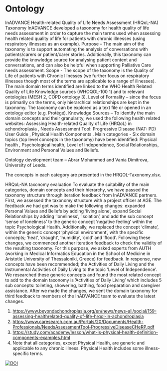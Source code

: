 # Ontology
InADVANCE Health-related Quality of Life Needs Assessment (HRQoL-NA) Taxonomy
InADVANCE developed a taxonomy for health quality of life needs assessment in order to capture the main terms used when assessing health related quality of life for patients with chronic illnesses (using respiratory illnesses as an example). 
Purpose – The main aim of the taxonomy is to support automating the analysis of conversations with patients/carers or patient/carer stories. Additionally, this taxonomy can provide the knowledge source for analysing patient content and conversations, and can also be helpful when supporting Palliative Care needs assessment.
Scope - The scope of the taxonomy is the Quality of Life of patients with Chronic Illnesses (we further focus on respiratory illnesses though most of the terms are applicable to a range of illnesses). The main domain terms identified are linked to the WHO Health Related Quality of Life Knowledge sources (WHOQOL-100 1) and to relevant ontologies (MESH 2, COPD ontology 3).
Level of Formality – since the focus is primarily on the terms, only hierarchical relationships are kept in the taxonomy. The taxonomy can be explored as a text file or opened in an ontology editor (e.g. Protégé). 
Knowledge Sources – To identify the main domain concepts and their granularity, we used the following health related websites: Assessing Health-related Quality of Life (HRQoL) in achondroplasia , Needs Assessment Tool: Progressive Disease (NAT: PD) User Guide , Physical Health Components . 
Main categories - Six domain topics (top level concepts in the taxonomy) have been identified: Physical health , Psychological health, Level of Independence, Social Relationships, Environment and Personal Values and Beliefs. 

Ontology development team – Abrar Mohammed and Vania Dimitrova, University of Leeds.

The concepts in each category are presented in the HRQOL-Taxonomy.xlsx.

HRQoL-NA taxonomy evaluation 
To evaluate the suitability of the main categories, domain concepts and their hierarchy, we have passed the taxonomy structure through iteration feedback from InADVANCE partners. 
First, we assessed the taxonomy structure with a project officer at AGE. The feedback we had got was to make the following changes: expanded Personal Values and Beliefs by adding ‘living alone’, expand Social Relationships by adding ‘loneliness’, ‘isolation’, and add the sub concept ‘sense of loneliness’ to the generic concept ’negative feeling’ within the topic Psychological Health. Additionally, we replaced the concept ‘climate’, within the generic concept ’physical environment’, with the specific concepts; ’heat’, ’draught’, ’humidity’, ’cold’ and ’flood’.
Following these changes, we commenced another iteration feedback to check the validity of the resulting taxonomy. For this purpose, we asked experts from AUTH (working in Medical Informatics Education in the School of Medicine in Aristotle University of Thessaloniki, Greece) for feedback. In response, new concepts have been recommended; the Activities of Daily Living and the Instrumental Activities of Daily Living to the topic ’Level of Independence’. We researched these generic concepts and found the most related concept to add to the domain taxonomy is ’Activities of Daily Living’ which includes 5 sub concepts: toileting, showering, bathing, food preparation and caregiver assistance. After we made the changes, we sent the domain taxonomy for third feedback to members of the InADVANCE team to evaluate the latest changes. 





1. https://www.beyondachondroplasia.org/en/news/news-all/social/159-assessing-healthrelated-quality-of-life-hrqol-in-achondroplasia
2.  https://www.caresearch.com.au/Portals/20/Documents/Health-Professionals/NeedsAssessmentTool-ProgressiveDiseaseCHeRP.pdf
3.  https://study.com/academy/lesson/what-is-physical-health-definition-components-examples.html
4.  Note that all categories, except Physical Health, are generic and applicable to any chronic illness. Physical Health includes some illness-specific terms.


[![DOI](https://zenodo.org/badge/676100723.svg)](https://zenodo.org/badge/latestdoi/676100723)

